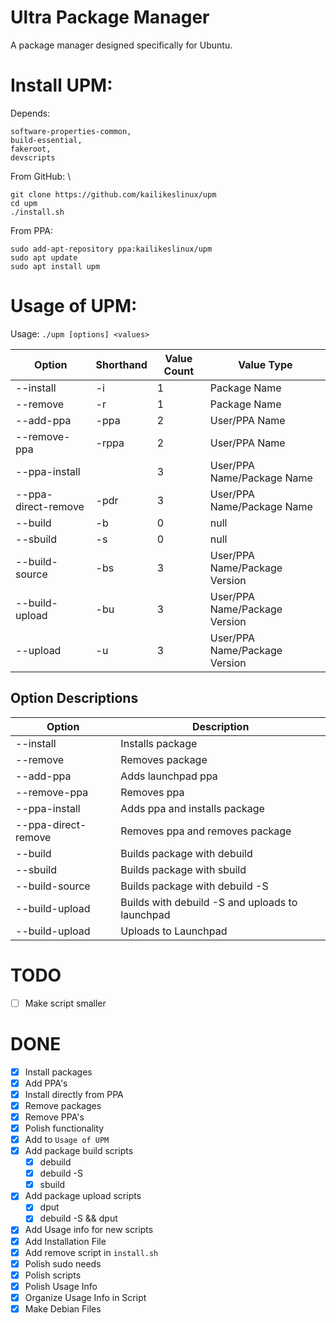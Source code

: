 # Ultra Package Manager
A package manager designed specifically for Ubuntu.

# Install UPM:
Depends:
```
software-properties-common, 
build-essential,
fakeroot,
devscripts
```

From GitHub: \
```
git clone https://github.com/kailikeslinux/upm
cd upm
./install.sh
```

From PPA:
```
sudo add-apt-repository ppa:kailikeslinux/upm
sudo apt update
sudo apt install upm
```

# Usage of UPM:
Usage: `./upm [options] <values>`

| Option    | Shorthand | Value Count | Value Type   |
| --------- | --------- | ----------- | ------------ |
| --install | -i        | 1           | Package Name |
| --remove  | -r        | 1           | Package Name |
| --add-ppa | -ppa      | 2           | User/PPA Name |
| --remove-ppa | -rppa | 2 | User/PPA Name |S
| --ppa-install |  | 3 | User/PPA Name/Package Name |
| --ppa-direct-remove | -pdr | 3 | User/PPA Name/Package Name |
| --build | -b | 0 | null |
| --sbuild | -s | 0 | null |
| --build-source | -bs | 3 | User/PPA Name/Package Version |
| --build-upload | -bu | 3 | User/PPA Name/Package Version |
| --upload | -u | 3 | User/PPA Name/Package Version |

## Option Descriptions
| Option | Description |
| --- | --- |
| --install | Installs package |
| --remove | Removes package |
| --add-ppa | Adds launchpad ppa |
| --remove-ppa | Removes ppa |
| --ppa-install | Adds ppa and installs package |
| --ppa-direct-remove | Removes ppa and removes package |
| --build | Builds package with debuild |
| --sbuild | Builds package with sbuild |
| --build-source | Builds package with debuild -S|
| --build-upload | Builds with debuild -S and uploads to launchpad |
| --build-upload | Uploads to Launchpad |


# TODO
- [ ] Make script smaller

# DONE
- [x] Install packages
- [x] Add PPA's
- [x] Install directly from PPA
- [x] Remove packages
- [x] Remove PPA's
- [x] Polish functionality
- [x] Add to `Usage of UPM`
- [x] Add package build scripts
  - [x] debuild
  - [x] debuild -S
  - [x] sbuild
- [x] Add package upload scripts
  - [x] dput
  - [x] debuild -S && dput
- [x] Add Usage info for new scripts
- [x] Add Installation File
- [x] Add remove script in `install.sh`
- [x] Polish sudo needs
- [x] Polish scripts
- [x] Polish Usage Info
- [x] Organize Usage Info in Script
- [x] Make Debian Files
